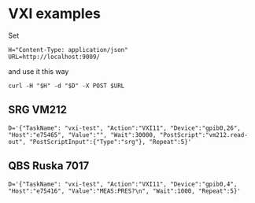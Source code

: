 # VXI examples

Set

```shell
H="Content-Type: application/json"
URL=http://localhost:9009/
```

and use it this way

```shell
curl -H "$H" -d "$D" -X POST $URL
```

## SRG VM212
```shell
D='{"TaskName": "vxi-test", "Action":"VXI11", "Device":"gpib0,26", "Host":"e75465", "Value":"", "Wait":30000, "PostScript":"vm212.read-out", "PostScriptInput":{"Type":"srg"}, "Repeat":5}'
```

## QBS Ruska 7017
```shell
D='{"TaskName": "vxi-test", "Action":"VXI11", "Device":"gpib0,4", "Host":"e75416", "Value":"MEAS:PRES?\n", "Wait":1000, "Repeat":5}'
```
